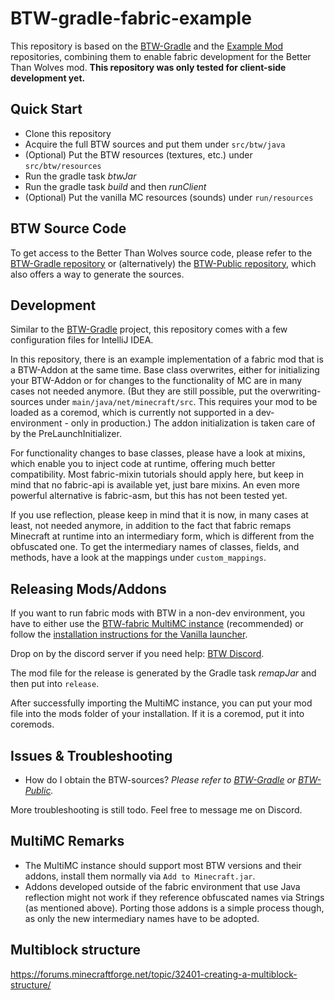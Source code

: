# BTW-gradle-fabric-example

This repository is based on the [BTW-Gradle](https://github.com/BTW-Community/BTW-gradle) and the [Example Mod](https://github.com/minecraft-cursed-legacy/Example-Mod)
repositories, combining them to enable fabric development for the Better Than Wolves mod.
**This repository was only tested for client-side development yet.** 

## Quick Start

* Clone this repository
* Acquire the full BTW sources and put them under `src/btw/java` 
* (Optional) Put the BTW resources (textures, etc.) under `src/btw/resources`
* Run the gradle task *btwJar*
* Run the gradle task *build* and then *runClient*
* (Optional) Put the vanilla MC resources (sounds) under `run/resources`

## BTW Source Code

To get access to the Better Than Wolves source code, please refer to the [BTW-Gradle repository](https://github.com/BTW-Community/BTW-gradle)
 or (alternatively) the [BTW-Public repository](https://github.com/BTW-Community/BTW-Public), which also offers a way to generate the sources.

## Development

Similar to the [BTW-Gradle](https://github.com/BTW-Community/BTW-gradle) project, this repository comes with a few configuration files for IntelliJ IDEA.

In this repository, there is an example implementation of a fabric mod that is a BTW-Addon at the same time. Base class overwrites,
either for initializing your BTW-Addon or for changes to the functionality of MC are in many cases not needed 
anymore. (But they are still possible, put the overwriting-sources under `main/java/net/minecraft/src`.
 This requires your mod to be loaded as a coremod, which is currently not supported in a dev-environment - only in production.) The
addon initialization is taken care of by the PreLaunchInitializer.
 
For functionality changes to base classes, please have a look at mixins, which enable you
to inject code at runtime, offering much better compatibility. Most fabric-mixin tutorials should apply here, but keep in
mind that no fabric-api is available yet, just bare mixins. An even more powerful alternative is fabric-asm, but this has not
been tested yet.

If you use reflection, please keep in mind that it is now, in many cases at least, not needed anymore, in addition to the fact that fabric
remaps Minecraft at runtime into an intermediary form, which is different from the obfuscated one. To get the intermediary names
of classes, fields, and methods, have a look at the mappings under `custom_mappings`.

## Releasing Mods/Addons

If you want to run fabric mods with BTW in a non-dev environment, you have to either use 
the [BTW-fabric MultiMC instance](https://github.com/BTW-Community/cursed-fabric-loader/releases/latest) (recommended) or 
follow the [installation instructions for the Vanilla launcher](https://github.com/BTW-Community/legacy-fabric-installer/releases/latest).


Drop on by the discord server if you need help: [BTW Discord](https://discord.gg/fhMK5kx). 

The mod file for the release is generated by the Gradle task *remapJar* and then put into `release`.

After successfully importing the MultiMC instance, you can put your mod file into the mods folder of your installation. 
If it is a coremod, put it into coremods.

## Issues & Troubleshooting

* How do I obtain the BTW-sources? *Please refer to [BTW-Gradle](https://github.com/BTW-Community/BTW-gradle) or [BTW-Public](https://github.com/BTW-Community/BTW-Public).* 

More troubleshooting is still todo. Feel free to message me on Discord.

## MultiMC Remarks
* The MultiMC instance should support most BTW versions and their addons, install them normally via `Add to Minecraft.jar`.
* Addons developed outside of the fabric environment that use 
Java reflection might not work if they reference obfuscated names via Strings (as mentioned above). 
Porting those addons is a simple process though, as only the new intermediary names have to be adopted.

## Multiblock structure
https://forums.minecraftforge.net/topic/32401-creating-a-multiblock-structure/
